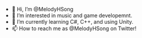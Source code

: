 - 👋 Hi, I’m @MelodyHSong
- 👀 I’m interested in music and game developemnt.
- 🌱 I’m currently learning C#, C++, and using Unity.
- 📫 How to reach me as @MelodyHSong on Twitter!

<!---
MelodyHSong/MelodyHSong is a ✨ special ✨ repository because its `README.md` (this file) appears on your GitHub profile.
You can click the Preview link to take a look at your changes.
--->
